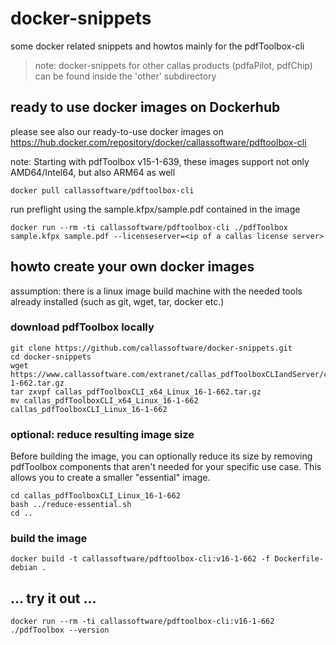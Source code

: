 # docker-snippets
some docker related snippets and howtos mainly for the pdfToolbox-cli

> note: docker-snippets for other callas products (pdfaPilot, pdfChip) can be found inside the 'other' subdirectory

## ready to use docker images on Dockerhub
please see also our ready-to-use docker images on https://hub.docker.com/repository/docker/callassoftware/pdftoolbox-cli

note: Starting with pdfToolbox v15-1-639, these images support not only AMD64/Intel64, but also ARM64 as well
```
docker pull callassoftware/pdftoolbox-cli
```
run preflight using the sample.kfpx/sample.pdf contained in the image
```
docker run --rm -ti callassoftware/pdftoolbox-cli ./pdfToolbox sample.kfpx sample.pdf --licenseserver=<ip of a callas license server>
```

## howto create your own docker images

assumption: there is a linux image build machine with the needed tools already installed (such as git, wget, tar, docker etc.)

### download pdfToolbox locally
```
git clone https://github.com/callassoftware/docker-snippets.git
cd docker-snippets
wget https://www.callassoftware.com/extranet/callas_pdfToolboxCLIandServer/callas_pdfToolboxCLI_x64_Linux_16-1-662.tar.gz
tar zxvpf callas_pdfToolboxCLI_x64_Linux_16-1-662.tar.gz
mv callas_pdfToolboxCLI_x64_Linux_16-1-662 callas_pdfToolboxCLI_Linux_16-1-662
```

### optional: reduce resulting image size
Before building the image, you can optionally reduce its size by removing pdfToolbox components that aren't needed for your specific use case. This allows you to create a smaller "essential" image.

```
cd callas_pdfToolboxCLI_Linux_16-1-662
bash ../reduce-essential.sh
cd ..
```

### build the image
```
docker build -t callassoftware/pdftoolbox-cli:v16-1-662 -f Dockerfile-debian .
```

## ... try it out ...

```
docker run --rm -ti callassoftware/pdftoolbox-cli:v16-1-662 ./pdfToolbox --version
```
